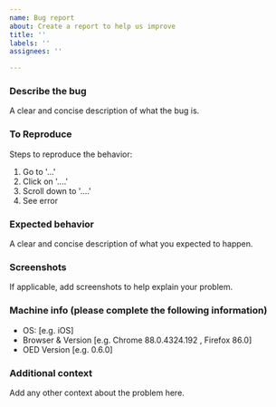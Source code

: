 ```yaml
---
name: Bug report
about: Create a report to help us improve
title: ''
labels: ''
assignees: ''

---
```


### Describe the bug

A clear and concise description of what the bug is.

### To Reproduce

Steps to reproduce the behavior:
1. Go to '...'
2. Click on '....'
3. Scroll down to '....'
4. See error

### Expected behavior

A clear and concise description of what you expected to happen.

### Screenshots

If applicable, add screenshots to help explain your problem.

### Machine info (please complete the following information)

 - OS: [e.g. iOS]
 - Browser & Version [e.g. Chrome 88.0.4324.192 , Firefox 86.0]
 - OED Version [e.g. 0.6.0]

### Additional context

Add any other context about the problem here.
